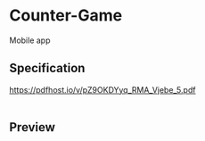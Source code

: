 # Counter-Game
Mobile app<br>
## Specification
https://pdfhost.io/v/pZ9OKDYyq_RMA_Vjebe_5.pdf
<br><br>
## Preview
<br><br>
